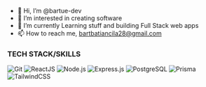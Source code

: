 - 👋 Hi, I’m @bartue-dev
- 👀 I’m interested in creating software
- 🌱 I’m currently Learning stuff and building Full Stack web apps
- 📫 How to reach me, bartbatiancila28@gmail.com

### TECH STACK/SKILLS
 ![Git](https://img.shields.io/badge/GIT-F05032?style=for-the-badge&logo=git&logoColor=white)
 ![ReactJS](https://img.shields.io/badge/REACTJS-61DAFB?style=for-the-badge&logo=react&logoColor=black)
 ![Node.js](https://img.shields.io/badge/NODE.JS-339933?style=for-the-badge&logo=node.js&logoColor=white)
 ![Express.js](https://img.shields.io/badge/EXPRESS.JS-000000?style=for-the-badge&logo=express&logoColor=white)
 ![PostgreSQL](https://img.shields.io/badge/POSTGRESQL-4169E1?style=for-the-badge&logo=postgresql&logoColor=white)
 ![Prisma](https://img.shields.io/badge/PRISMA-2D3748?style=for-the-badge&logo=prisma&logoColor=white)
 ![TailwindCSS](https://img.shields.io/badge/TAILWINDCSS-06B6D4?style=for-the-badge&logo=tailwindcss&logoColor=white)

<!---
bartue-dev/bartue-dev is a ✨ special ✨ repository because its `README.md` (this file) appears on your GitHub profile.
You can click the Preview link to take a look at your changes.
--->
